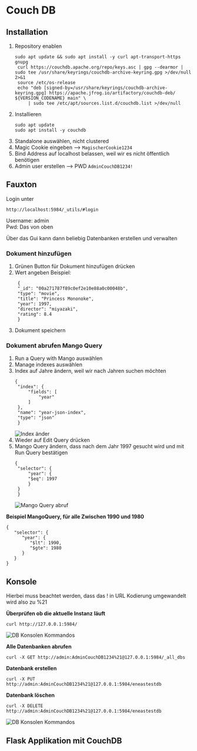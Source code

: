 # Couch DB

## Installation
1. Repository enablen
   ```
   sudo apt update && sudo apt install -y curl apt-transport-https gnupg
    curl https://couchdb.apache.org/repo/keys.asc | gpg --dearmor | sudo tee /usr/share/keyrings/couchdb-archive-keyring.gpg >/dev/null 2>&1
    source /etc/os-release
    echo "deb [signed-by=/usr/share/keyrings/couchdb-archive-keyring.gpg] https://apache.jfrog.io/artifactory/couchdb-deb/ ${VERSION_CODENAME} main" \
        | sudo tee /etc/apt/sources.list.d/couchdb.list >/dev/null
    ```
2. Installieren
   ```
   sudo apt update
   sudo apt install -y couchdb
   ```
3. Standalone auswählen, nicht clustered
4. Magic Cookie eingeben --> `MagischerCookie1234`
5. Bind Address auf localhost belassen, weil wir es nicht öffentlich benötigen
6. Admin user erstellen --> PWD `AdminCouchDB1234!`

## Fauxton
Login unter
```
http://localhost:5984/_utils/#login
```
Username: admin \
Pwd: Das von oben

Über das Gui kann dann beliebig Datenbanken erstellen und verwalten

### Dokument hinzufügen
1. Grünen Button für Dokument hinzufügen drücken
2. Wert angeben
   Beispiel:
   ```
    {
    "_id": "00a271787f89c0ef2e10e88a0c00048b",
    "type": "movie",
    "title": "Princess Mononoke",
    "year": 1997,
    "director": "miyazaki",
    "rating": 8.4
    }
   ```
3. Dokument speichern


### Dokument abrufen Mango Query
1. Run a Query with Mango auswählen
2. Manage indexes auswählen
3. Index auf Jahre ändern, weil wir nach Jahren suchen möchten
   ```
   {
    "index": {
        "fields": [
            "year"
        ]
    },
    "name": "year-json-index",
    "type": "json"
    }
   ```
   ![Index änder](../pictures/CouchDB/MangoQuery.jpg)
4. Wieder auf Edit Query drücken
5. Mango Query ändern, dass nach dem Jahr 1997 gesucht wird und mit Run Query bestätigen
   ```
   {
    "selector": {
        "year": {
        "$eq": 1997
        }
    }
    }
   ```
   ![Mango Query abruf](../pictures/CouchDB/AbrufMangoQuery.jpg)

**Beispiel MangoQuery, für alle Zwischen 1990 und 1980**
```
{
   "selector": {
      "year": {
         "$lt": 1990,
         "$gte": 1980
      }
   }
}
```

## Konsole
Hierbei muss beachtet werden, dass das ! in URL Kodierung umgewandelt wird also zu %21

**Überprüfen ob die aktuelle Instanz läuft**
```
curl http://127.0.0.1:5984/
```
![DB Konsolen Kommandos](../pictures/CouchDB/CurlFürInstanz.jpg)

**Alle Datenbanken abrufen**
```
curl -X GET http://admin:AdminCouchDB1234%21@127.0.0.1:5984/_all_dbs
```

**Datenbank erstellen**
```
curl -X PUT http://admin:AdminCouchDB1234%21@127.0.0.1:5984/eneastestdb
```

**Datenbank löschen**
```
curl -X DELETE http://admin:AdminCouchDB1234%21@127.0.0.1:5984/eneastestdb
```

![DB Konsolen Kommandos](../pictures/CouchDB/DBCommandsKonsole.jpg)



## Flask Applikation mit CouchDB

